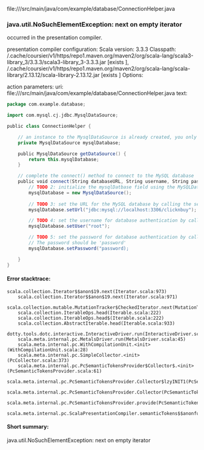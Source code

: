 file://<WORKSPACE>/src/main/java/com/example/database/ConnectionHelper.java
### java.util.NoSuchElementException: next on empty iterator

occurred in the presentation compiler.

presentation compiler configuration:
Scala version: 3.3.3
Classpath:
<HOME>/.cache/coursier/v1/https/repo1.maven.org/maven2/org/scala-lang/scala3-library_3/3.3.3/scala3-library_3-3.3.3.jar [exists ], <HOME>/.cache/coursier/v1/https/repo1.maven.org/maven2/org/scala-lang/scala-library/2.13.12/scala-library-2.13.12.jar [exists ]
Options:



action parameters:
uri: file://<WORKSPACE>/src/main/java/com/example/database/ConnectionHelper.java
text:
```scala
package com.example.database;

import com.mysql.cj.jdbc.MysqlDataSource;

public class ConnectionHelper {

    // an instance to the MysqlDataSource is already created, you only need to initialize its properties to connect to the MySQL database
    private MysqlDataSource mysqlDatabase;

    public MysqlDataSource getDataSource() {
        return this.mysqlDatabase;
    }

    // complete the connect() method to connect to the MySQL database
    public void connect(String databaseURL, String username, String password) {
        // TODO 2: initialize the mysqlDatbase field using the MySQLDataSource class's no-args constructor
        mysqlDatabase = new MysqlDataSource();
        
        // TODO 3: set the URL for the MySQL database by calling the setURL() method on the mysqlDatabase field
        mysqlDatabase.setUrl("jdbc:mysql://localhost:3306/clicknbuy");

        // TODO 4: set the username for database authentication by calling the setUser() method on the mysqlDatabase field
        mysqlDatabase.setUser("root");

        // TODO 5: set the password for database authentication by calling the setPassword() method on the mysqlDatabase field
        // The password should be 'password'
        mysqlDatabase.setPassword("password);

    }
}

```



#### Error stacktrace:

```
scala.collection.Iterator$$anon$19.next(Iterator.scala:973)
	scala.collection.Iterator$$anon$19.next(Iterator.scala:971)
	scala.collection.mutable.MutationTracker$CheckedIterator.next(MutationTracker.scala:76)
	scala.collection.IterableOps.head(Iterable.scala:222)
	scala.collection.IterableOps.head$(Iterable.scala:222)
	scala.collection.AbstractIterable.head(Iterable.scala:933)
	dotty.tools.dotc.interactive.InteractiveDriver.run(InteractiveDriver.scala:168)
	scala.meta.internal.pc.MetalsDriver.run(MetalsDriver.scala:45)
	scala.meta.internal.pc.WithCompilationUnit.<init>(WithCompilationUnit.scala:28)
	scala.meta.internal.pc.SimpleCollector.<init>(PcCollector.scala:373)
	scala.meta.internal.pc.PcSemanticTokensProvider$Collector$.<init>(PcSemanticTokensProvider.scala:61)
	scala.meta.internal.pc.PcSemanticTokensProvider.Collector$lzyINIT1(PcSemanticTokensProvider.scala:61)
	scala.meta.internal.pc.PcSemanticTokensProvider.Collector(PcSemanticTokensProvider.scala:61)
	scala.meta.internal.pc.PcSemanticTokensProvider.provide(PcSemanticTokensProvider.scala:90)
	scala.meta.internal.pc.ScalaPresentationCompiler.semanticTokens$$anonfun$1(ScalaPresentationCompiler.scala:117)
```
#### Short summary: 

java.util.NoSuchElementException: next on empty iterator